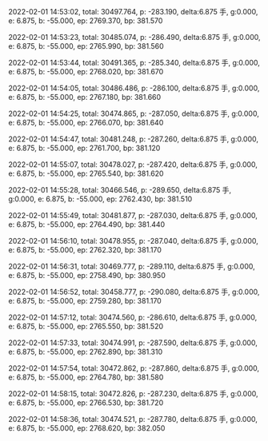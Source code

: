 2022-02-01 14:53:02, total: 30497.764, p: -283.190, delta:6.875 手, g:0.000, e: 6.875, b: -55.000, ep: 2769.370, bp: 381.570

2022-02-01 14:53:23, total: 30485.074, p: -286.490, delta:6.875 手, g:0.000, e: 6.875, b: -55.000, ep: 2765.990, bp: 381.560

2022-02-01 14:53:44, total: 30491.365, p: -285.340, delta:6.875 手, g:0.000, e: 6.875, b: -55.000, ep: 2768.020, bp: 381.670

2022-02-01 14:54:05, total: 30486.486, p: -286.100, delta:6.875 手, g:0.000, e: 6.875, b: -55.000, ep: 2767.180, bp: 381.660

2022-02-01 14:54:25, total: 30474.865, p: -287.050, delta:6.875 手, g:0.000, e: 6.875, b: -55.000, ep: 2766.070, bp: 381.640

2022-02-01 14:54:47, total: 30481.248, p: -287.260, delta:6.875 手, g:0.000, e: 6.875, b: -55.000, ep: 2761.700, bp: 381.120

2022-02-01 14:55:07, total: 30478.027, p: -287.420, delta:6.875 手, g:0.000, e: 6.875, b: -55.000, ep: 2765.540, bp: 381.620

2022-02-01 14:55:28, total: 30466.546, p: -289.650, delta:6.875 手, g:0.000, e: 6.875, b: -55.000, ep: 2762.430, bp: 381.510

2022-02-01 14:55:49, total: 30481.877, p: -287.030, delta:6.875 手, g:0.000, e: 6.875, b: -55.000, ep: 2764.490, bp: 381.440

2022-02-01 14:56:10, total: 30478.955, p: -287.040, delta:6.875 手, g:0.000, e: 6.875, b: -55.000, ep: 2762.320, bp: 381.170

2022-02-01 14:56:31, total: 30469.777, p: -289.110, delta:6.875 手, g:0.000, e: 6.875, b: -55.000, ep: 2758.490, bp: 380.950

2022-02-01 14:56:52, total: 30458.777, p: -290.080, delta:6.875 手, g:0.000, e: 6.875, b: -55.000, ep: 2759.280, bp: 381.170

2022-02-01 14:57:12, total: 30474.560, p: -286.610, delta:6.875 手, g:0.000, e: 6.875, b: -55.000, ep: 2765.550, bp: 381.520

2022-02-01 14:57:33, total: 30474.991, p: -287.590, delta:6.875 手, g:0.000, e: 6.875, b: -55.000, ep: 2762.890, bp: 381.310

2022-02-01 14:57:54, total: 30472.862, p: -287.860, delta:6.875 手, g:0.000, e: 6.875, b: -55.000, ep: 2764.780, bp: 381.580

2022-02-01 14:58:15, total: 30472.826, p: -287.230, delta:6.875 手, g:0.000, e: 6.875, b: -55.000, ep: 2766.530, bp: 381.720

2022-02-01 14:58:36, total: 30474.521, p: -287.780, delta:6.875 手, g:0.000, e: 6.875, b: -55.000, ep: 2768.620, bp: 382.050